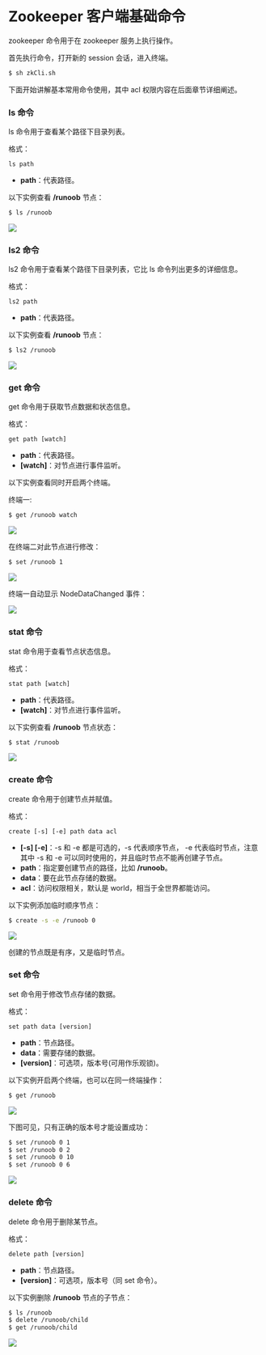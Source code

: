 # Zookeeper 客户端基础命令

zookeeper 命令用于在 zookeeper 服务上执行操作。

首先执行命令，打开新的 session 会话，进入终端。

```bash
$ sh zkCli.sh
```


下面开始讲解基本常用命令使用，其中 acl 权限内容在后面章节详细阐述。

### ls 命令

ls 命令用于查看某个路径下目录列表。

格式：

`ls path`

-   **path**：代表路径。

以下实例查看 **/runoob** 节点：

```bash
$ ls /runoob
```

![](https://www.runoob.com/wp-content/uploads/2020/09/bs-command-01.png)

### ls2 命令

ls2 命令用于查看某个路径下目录列表，它比 ls 命令列出更多的详细信息。

格式：

`ls2 path`

-   **path**：代表路径。

以下实例查看 **/runoob** 节点：

```bash
$ ls2 /runoob
```

![](https://www.runoob.com/wp-content/uploads/2020/09/bs-command-02.png)

### get 命令

get 命令用于获取节点数据和状态信息。

格式：

`get path [watch]`

-   **path**：代表路径。
-   **[watch]**：对节点进行事件监听。

以下实例查看同时开启两个终端。

终端一:
```bash
$ get /runoob watch
```


![](https://www.runoob.com/wp-content/uploads/2020/09/bs-command-03.png)

在终端二对此节点进行修改：

```bash
$ set /runoob 1
```


![](https://www.runoob.com/wp-content/uploads/2020/09/bs-command-04.png)

终端一自动显示 NodeDataChanged 事件：

![](https://www.runoob.com/wp-content/uploads/2020/09/bs-command-05.png)

### stat 命令

stat 命令用于查看节点状态信息。

格式：

`stat path [watch]`

-   **path**：代表路径。
-   **[watch]**：对节点进行事件监听。

以下实例查看 **/runoob** 节点状态：

```bash
$ stat /runoob
```


![](https://www.runoob.com/wp-content/uploads/2020/09/bs-command-06.png)

### create 命令

create 命令用于创建节点并赋值。

格式：

`create [-s] [-e] path data acl`

-   **[-s] [-e]**：-s 和 -e 都是可选的，-s 代表顺序节点， -e 代表临时节点，注意其中 -s 和 -e 可以同时使用的，并且临时节点不能再创建子节点。
-   **path**：指定要创建节点的路径，比如 **/runoob**。
-   **data**：要在此节点存储的数据。
-   **acl**：访问权限相关，默认是 world，相当于全世界都能访问。

以下实例添加临时顺序节点：

```bash
$ create -s -e /runoob 0
```


![](https://www.runoob.com/wp-content/uploads/2020/09/bs-command-07.png)

创建的节点既是有序，又是临时节点。

### set 命令

set 命令用于修改节点存储的数据。

格式：

`set path data [version]`

-   **path**：节点路径。
-   **data**：需要存储的数据。
-   **[version]**：可选项，版本号(可用作乐观锁)。

以下实例开启两个终端，也可以在同一终端操作：

```bash
$ get /runoob
```


![](https://www.runoob.com/wp-content/uploads/2020/09/bs-command-08.png)

下图可见，只有正确的版本号才能设置成功：

```bash
$ set /runoob 0 1
$ set /runoob 0 2
$ set /runoob 0 10
$ set /runoob 0 6
```


![](https://www.runoob.com/wp-content/uploads/2020/09/bs-command-09.png)

### delete 命令

delete 命令用于删除某节点。

格式：

`delete path [version]`

-   **path**：节点路径。
-   **[version]**：可选项，版本号（同 set 命令）。

以下实例删除 **/runoob** 节点的子节点：

```bash
$ ls /runoob
$ delete /runoob/child
$ get /runoob/child
```

![](https://www.runoob.com/wp-content/uploads/2020/09/bs-command-10.png)